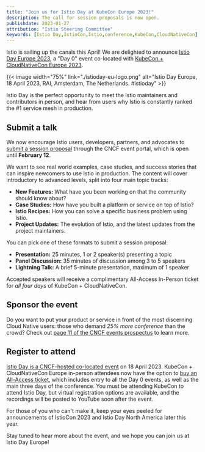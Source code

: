 ```yaml
---
title: "Join us for Istio Day at KubeCon Europe 2023!"
description: The call for session proposals is now open.
publishdate: 2023-01-27
attribution: "Istio Steering Committee"
keywords: [Istio Day,IstioCon,Istio,conference,KubeCon,CloudNativeCon]
---
```


Istio is sailing up the canals this April! We are delighted to announce [Istio Day Europe 2023](https://events.linuxfoundation.org/kubecon-cloudnativecon-europe/cncf-hosted-co-located-events/istio-day/), a "Day 0" event co-located with [KubeCon + CloudNativeCon Europe 2023](https://events.linuxfoundation.org/kubecon-cloudnativecon-europe).

{{< image width="75%"
    link="./istioday-eu-logo.png"
    alt="Istio Day Europe, 18 April 2023, RAI, Amsterdam, The Netherlands. #istioday"
    >}}

Istio Day is the perfect opportunity to meet the Istio maintainers and contributors in person, and hear from users why Istio is constantly ranked the #1 service mesh in production.

## Submit a talk

We now encourage Istio users, developers, partners, and advocates to [submit a session proposal](https://events.linuxfoundation.org/kubecon-cloudnativecon-europe/cncf-hosted-co-located-events/cfp-colocated-events/) through the CNCF event portal, which is open until **February 12**.

We want to see real world examples, case studies, and success stories that can inspire newcomers to use Istio in production. The content will cover introductory to advanced levels, split into four main topic tracks:

* **New Features:** What have you been working on that the community should know about?
* **Case Studies:** How have you built a platform or service on top of Istio?
* **Istio Recipes:** How you can solve a specific business problem using Istio.
* **Project Updates:** The evolution of Istio, and the latest updates from the project maintainers.

You can pick one of these formats to submit a session proposal:

* **Presentation:** 25 minutes, 1 or 2 speaker(s) presenting a topic
* **Panel Discussion:** 35 minutes of discussion among 3 to 5 speakers
* **Lightning Talk:** A brief 5-minute presentation, maximum of 1 speaker

Accepted speakers will receive a complimentary All-Access In-Person ticket for *all four days* of KubeCon + CloudNativeCon.

## Sponsor the event

Do you want to put your product or service in front of the most discerning Cloud Native users: those who demand *25% more conference* than the crowd? Check out [page 11 of the CNCF events prospectus](https://events.linuxfoundation.org/wp-content/uploads/2023/01/sponsor-cncf-2023-012523.pdf) to learn more.

## Register to attend

[Istio Day is a CNCF-hosted co-located event](https://events.linuxfoundation.org/kubecon-cloudnativecon-europe/cncf-hosted-co-located-events/istio-day/) on 18 April 2023. KubeCon + CloudNativeCon Europe in-person attendees now have the option to [buy an All-Access ticket](https://events.linuxfoundation.org/kubecon-cloudnativecon-europe/register/), which includes entry to all the Day 0 events, as well as the main three days of the conference.  You must be attending KubeCon to attend Istio Day, but virtual registration options are available, and the recordings will be posted to YouTube soon after the event.

For those of you who can't make it, keep your eyes peeled for announcements of IstioCon 2023 and Istio Day North America later this year.

Stay tuned to hear more about the event, and we hope you can join us at Istio Day Europe!

